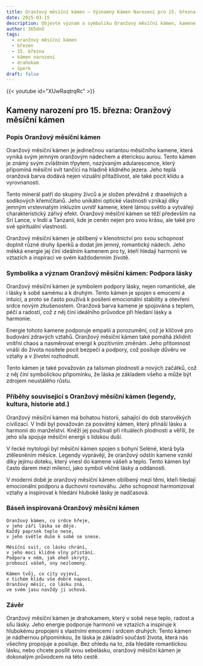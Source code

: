 ```yaml
---
title: Oranžový měsíční kámen – Významný Kámen Narození pro 15. března
date: 2025-03-15
description: Objevte význam a symboliku Oranžový měsíční kámen, kamene narození pro 15. března, který symbolizuje Podpora lásky. Přečtěte si legendy a inspirující příběhy.
author: 365dnů
tags:
  - oranžový měsíční kámen
  - březen
  - 15. března
  - kámen narození
  - drahokam
  - šperk
draft: false
---
```


{{< youtube id="XUwRaqtrqRc" >}}


## Kameny narození pro 15. března: Oranžový měsíční kámen

### Popis Oranžový měsíční kámen

Oranžový měsíční kámen je jedinečnou variantou měsíčního kamene, která vyniká svým jemným oranžovým nádechem a éterickou aurou. Tento kámen je známý svým zvláštním třpytem, nazývaným adularescence, který připomíná měsíční svit tančící na hladině klidného jezera. Jeho teplá oranžová barva dodává nejen vizuální přitažlivost, ale také pocit klidu a vyrovnanosti.

Tento minerál patří do skupiny živců a je složen převážně z draselných a sodíkových křemičitanů. Jeho unikátní optické vlastnosti vznikají díky jemným vrstevnatým inkluzím uvnitř kamene, které lámou světlo a vytvářejí charakteristický zářivý efekt. Oranžový měsíční kámen se těží především na Srí Lance, v Indii a Tanzanii, kde je ceněn nejen pro svou krásu, ale také pro své spirituální vlastnosti.

Oranžový měsíční kámen je oblíbený v klenotnictví pro svou schopnost doplnit různé druhy šperků a dodat jim jemný, romantický nádech. Jeho měkká energie jej činí ideálním kamenem pro ty, kteří hledají harmonii ve vztazích a inspiraci ve svém každodenním životě.

### Symbolika a význam Oranžový měsíční kámen: Podpora lásky

Oranžový měsíční kámen je symbolem podpory lásky, nejen romantické, ale i lásky k sobě samému a k druhým. Tento kámen je spojen s emocemi a intuicí, a proto se často používá k posílení emocionální stability a otevření srdce novým zkušenostem. Oranžová barva kamene je spojována s teplem, péčí a radostí, což z něj činí ideálního průvodce při hledání lásky a harmonie.

Energie tohoto kamene podporuje empatii a porozumění, což je klíčové pro budování zdravých vztahů. Oranžový měsíční kámen také pomáhá zklidnit vnitřní chaos a nasměrovat energii k pozitivním změnám. Jeho přítomnost vnáší do života nositele pocit bezpečí a podpory, což posiluje důvěru ve vztahy a v životní rozhodnutí.

Tento kámen je také považován za talisman plodnosti a nových začátků, což z něj činí symbolickou připomínku, že láska je základem všeho a může být zdrojem neustálého růstu.

### Příběhy související s Oranžový měsíční kámen (legendy, kultura, historie atd.)

Oranžový měsíční kámen má bohatou historii, sahající do dob starověkých civilizací. V Indii byl považován za posvátný kámen, který přináší lásku a harmonii do manželství. Kněží jej používali při rituálech plodnosti a věřili, že jeho síla spojuje měsíční energii s lidskou duší.

V řecké mytologii byl měsíční kámen spojen s bohyní Seléné, která byla ztělesněním měsíce. Legendy vyprávějí, že oranžový odstín kamene vznikl díky jejímu doteku, který vnesl do kamene vášeň a teplo. Tento kámen byl často darem mezi milenci, jako symbol věčné lásky a oddanosti.

V moderní době je oranžový měsíční kámen oblíbený mezi těmi, kteří hledají emocionální podporu a duchovní rovnováhu. Jeho schopnost harmonizovat vztahy a inspirovat k hledání hluboké lásky je nadčasová.

### Báseň inspirovaná Oranžový měsíční kámen

```
Oranžový kámen, co srdce hřeje,  
v jeho záři láska se děje.  
Každý paprsek teplo nese,  
v jeho světle duše k sobě se snese.

Měsíční svit, co lásku chrání,  
v jeho moci klidné vlny přistání.  
Podpora v něm, jak oheň skrytý,  
probouzí vášeň, sny nezlomený.

Kámen tvůj, co city vyjeví,  
v tichém klidu vše dobré napoví.  
Oranžový měsíc, co lásku zná,  
ve svém jasu navždy ji uchová.
```

### Závěr

Oranžový měsíční kámen je drahokamem, který v sobě nese teplo, radost a sílu lásky. Jeho energie podporuje harmonii ve vztazích a inspiruje k hlubokému propojení s vlastními emocemi i srdcem druhých. Tento kámen je nádhernou připomínkou, že láska je základní součástí života, která nás všechny propojuje a posiluje. Bez ohledu na to, zda hledáte romantickou lásku, nebo chcete posílit svou sebelásku, oranžový měsíční kámen je dokonalým průvodcem na této cestě.